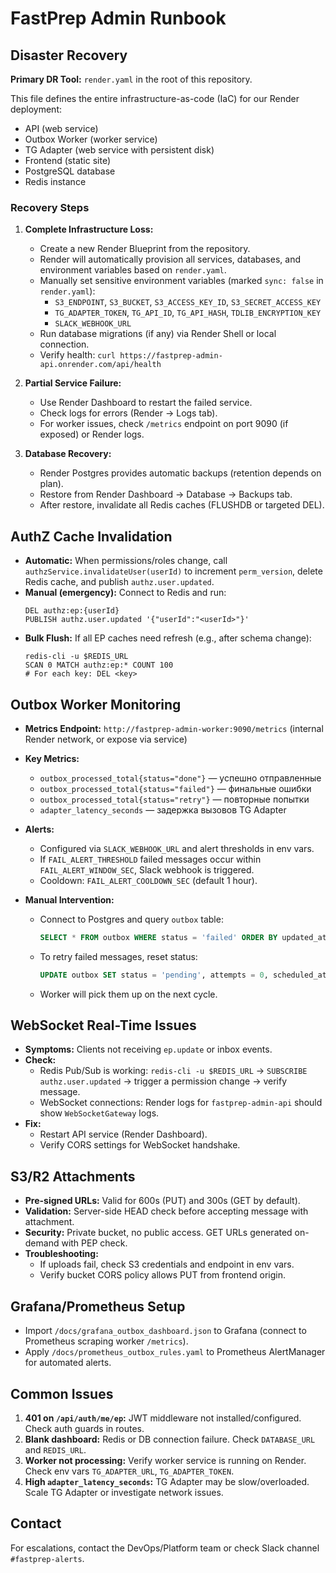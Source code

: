 # FastPrep Admin Runbook

## Disaster Recovery

**Primary DR Tool:** `render.yaml` in the root of this repository.

This file defines the entire infrastructure-as-code (IaC) for our Render deployment:
- API (web service)
- Outbox Worker (worker service)
- TG Adapter (web service with persistent disk)
- Frontend (static site)
- PostgreSQL database
- Redis instance

### Recovery Steps

1. **Complete Infrastructure Loss:**
   - Create a new Render Blueprint from the repository.
   - Render will automatically provision all services, databases, and environment variables based on `render.yaml`.
   - Manually set sensitive environment variables (marked `sync: false` in `render.yaml`):
     - `S3_ENDPOINT`, `S3_BUCKET`, `S3_ACCESS_KEY_ID`, `S3_SECRET_ACCESS_KEY`
     - `TG_ADAPTER_TOKEN`, `TG_API_ID`, `TG_API_HASH`, `TDLIB_ENCRYPTION_KEY`
     - `SLACK_WEBHOOK_URL`
   - Run database migrations (if any) via Render Shell or local connection.
   - Verify health: `curl https://fastprep-admin-api.onrender.com/api/health`

2. **Partial Service Failure:**
   - Use Render Dashboard to restart the failed service.
   - Check logs for errors (Render → Logs tab).
   - For worker issues, check `/metrics` endpoint on port 9090 (if exposed) or Render logs.

3. **Database Recovery:**
   - Render Postgres provides automatic backups (retention depends on plan).
   - Restore from Render Dashboard → Database → Backups tab.
   - After restore, invalidate all Redis caches (FLUSHDB or targeted DEL).

## AuthZ Cache Invalidation

- **Automatic:** When permissions/roles change, call `authzService.invalidateUser(userId)` to increment `perm_version`, delete Redis cache, and publish `authz.user.updated`.
- **Manual (emergency):** Connect to Redis and run:
  ```
  DEL authz:ep:{userId}
  PUBLISH authz.user.updated '{"userId":"<userId>"}'
  ```
- **Bulk Flush:** If all EP caches need refresh (e.g., after schema change):
  ```
  redis-cli -u $REDIS_URL
  SCAN 0 MATCH authz:ep:* COUNT 100
  # For each key: DEL <key>
  ```

## Outbox Worker Monitoring

- **Metrics Endpoint:** `http://fastprep-admin-worker:9090/metrics` (internal Render network, or expose via service)
- **Key Metrics:**
  - `outbox_processed_total{status="done"}` — успешно отправленные
  - `outbox_processed_total{status="failed"}` — финальные ошибки
  - `outbox_processed_total{status="retry"}` — повторные попытки
  - `adapter_latency_seconds` — задержка вызовов TG Adapter

- **Alerts:**
  - Configured via `SLACK_WEBHOOK_URL` and alert thresholds in env vars.
  - If `FAIL_ALERT_THRESHOLD` failed messages occur within `FAIL_ALERT_WINDOW_SEC`, Slack webhook is triggered.
  - Cooldown: `FAIL_ALERT_COOLDOWN_SEC` (default 1 hour).

- **Manual Intervention:**
  - Connect to Postgres and query `outbox` table:
    ```sql
    SELECT * FROM outbox WHERE status = 'failed' ORDER BY updated_at DESC LIMIT 100;
    ```
  - To retry failed messages, reset status:
    ```sql
    UPDATE outbox SET status = 'pending', attempts = 0, scheduled_at = NOW() WHERE status = 'failed';
    ```
  - Worker will pick them up on the next cycle.

## WebSocket Real-Time Issues

- **Symptoms:** Clients not receiving `ep.update` or inbox events.
- **Check:**
  - Redis Pub/Sub is working: `redis-cli -u $REDIS_URL` → `SUBSCRIBE authz.user.updated` → trigger a permission change → verify message.
  - WebSocket connections: Render logs for `fastprep-admin-api` should show `WebSocketGateway` logs.
- **Fix:**
  - Restart API service (Render Dashboard).
  - Verify CORS settings for WebSocket handshake.

## S3/R2 Attachments

- **Pre-signed URLs:** Valid for 600s (PUT) and 300s (GET by default).
- **Validation:** Server-side HEAD check before accepting message with attachment.
- **Security:** Private bucket, no public access. GET URLs generated on-demand with PEP check.
- **Troubleshooting:**
  - If uploads fail, check S3 credentials and endpoint in env vars.
  - Verify bucket CORS policy allows PUT from frontend origin.

## Grafana/Prometheus Setup

- Import `/docs/grafana_outbox_dashboard.json` to Grafana (connect to Prometheus scraping worker `/metrics`).
- Apply `/docs/prometheus_outbox_rules.yaml` to Prometheus AlertManager for automated alerts.

## Common Issues

1. **401 on `/api/auth/me/ep`:** JWT middleware not installed/configured. Check auth guards in routes.
2. **Blank dashboard:** Redis or DB connection failure. Check `DATABASE_URL` and `REDIS_URL`.
3. **Worker not processing:** Verify worker service is running on Render. Check env vars `TG_ADAPTER_URL`, `TG_ADAPTER_TOKEN`.
4. **High `adapter_latency_seconds`:** TG Adapter may be slow/overloaded. Scale TG Adapter or investigate network issues.

## Contact

For escalations, contact the DevOps/Platform team or check Slack channel `#fastprep-alerts`.






